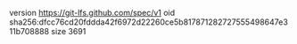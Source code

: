 version https://git-lfs.github.com/spec/v1
oid sha256:dfcc76cd20fddda42f6972d22260ce5b817871282727555498647e311b708888
size 3691

